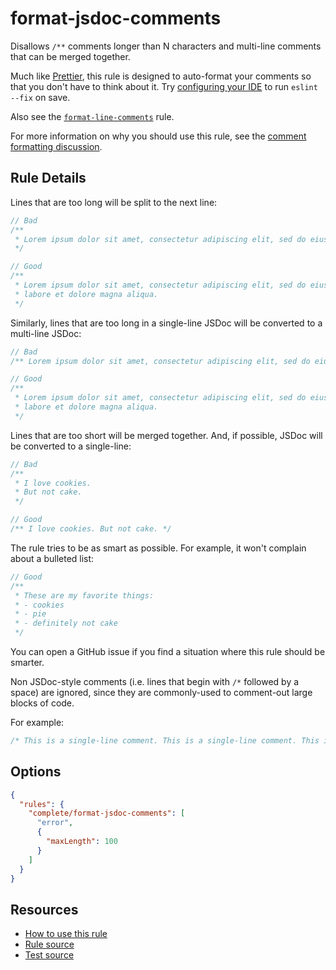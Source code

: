 # format-jsdoc-comments

Disallows `/**` comments longer than N characters and multi-line comments that can be merged together.

Much like [Prettier](https://prettier.io/), this rule is designed to auto-format your comments so that you don't have to think about it. Try [configuring your IDE](/eslint-plugin-complete#automatic-fixing) to run `eslint --fix` on save.

Also see the [`format-line-comments`](format-line-comments.md) rule.

For more information on why you should use this rule, see the [comment formatting discussion](../comments.md).

## Rule Details

<!-- cspell:ignore amet consectetur adipiscing elit eiusmod tempor incididunt labore dolore aliqua -->

Lines that are too long will be split to the next line:

```ts
// Bad
/**
 * Lorem ipsum dolor sit amet, consectetur adipiscing elit, sed do eiusmod tempor incididunt ut labore et dolore magna aliqua.
 */

// Good
/**
 * Lorem ipsum dolor sit amet, consectetur adipiscing elit, sed do eiusmod tempor incididunt ut
 * labore et dolore magna aliqua.
 */
```

Similarly, lines that are too long in a single-line JSDoc will be converted to a multi-line JSDoc:

```ts
// Bad
/** Lorem ipsum dolor sit amet, consectetur adipiscing elit, sed do eiusmod tempor incididunt ut labore et dolore magna aliqua. */

// Good
/**
 * Lorem ipsum dolor sit amet, consectetur adipiscing elit, sed do eiusmod tempor incididunt ut
 * labore et dolore magna aliqua.
 */
```

Lines that are too short will be merged together. And, if possible, JSDoc will be converted to a single-line:

```ts
// Bad
/**
 * I love cookies.
 * But not cake.
 */

// Good
/** I love cookies. But not cake. */
```

The rule tries to be as smart as possible. For example, it won't complain about a bulleted list:

```ts
// Good
/**
 * These are my favorite things:
 * - cookies
 * - pie
 * - definitely not cake
 */
```

You can open a GitHub issue if you find a situation where this rule should be smarter.

Non JSDoc-style comments (i.e. lines that begin with `/*` followed by a space) are ignored, since they are commonly-used to comment-out large blocks of code.

For example:

```ts
/* This is a single-line comment. This is a single-line comment. This is a single-line comment. This is a single-line comment. */
```

## Options

```json
{
  "rules": {
    "complete/format-jsdoc-comments": [
      "error",
      {
        "maxLength": 100
      }
    ]
  }
}
```

## Resources

- [How to use this rule](https://complete-ts.github.io/eslint-plugin-complete)
- [Rule source](https://github.com/complete-ts/complete/blob/main/packages/eslint-plugin-complete/src/rules/format-jsdoc-comments.ts)
- [Test source](https://github.com/complete-ts/complete/blob/main/packages/eslint-plugin-complete/tests/rules/format-jsdoc-comments.test.ts)
